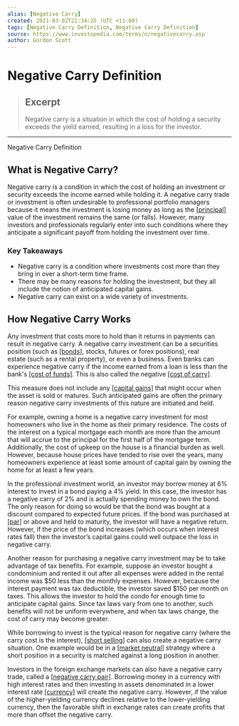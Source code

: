 ```yaml
---
alias: [Negative Carry]
created: 2021-03-02T21:34:25 (UTC +11:00)
tags: [Negative Carry Definition, Negative Carry Definition]
source: https://www.investopedia.com/terms/n/negativecarry.asp
author: Gordon Scott
---
```


# Negative Carry Definition

> ## Excerpt
> Negative carry is a situation in which the cost of holding a security exceeds the yield earned, resulting in a loss for the investor.

---

Negative Carry Definition
## What is Negative Carry?

Negative carry is a condition in which the cost of holding an investment or security exceeds the income earned while holding it. A negative carry trade or investment is often undesirable to professional portfolio managers because it means the investment is losing money as long as the [[principal]](https://www.investopedia.com/terms/p/principal.asp) value of the investment remains the same (or falls). However, many investors and professionals regularly enter into such conditions where they anticipate a significant payoff from holding the investment over time.

### Key Takeaways

-   Negative carry is a condition where investments cost more than they bring in over a short-term time frame.
-   There may be many reasons for holding the investment, but they all include the notion of anticipated capital gains.
-   Negative carry can exist on a wide variety of investments.

## How Negative Carry Works

Any investment that costs more to hold than it returns in payments can result in negative carry. A negative carry investment can be a securities position (such as [[bonds]](https://www.investopedia.com/terms/b/bond.asp), stocks, futures or forex positions), real estate (such as a rental property), or even a business. Even banks can experience negative carry if the income earned from a loan is less than the bank's [[cost of funds]](https://www.investopedia.com/terms/c/costoffunds.asp). This is also called the negative [[cost of carry]](https://www.investopedia.com/terms/c/costofcarry.asp).

This measure does not include any [[capital gains]](https://www.investopedia.com/terms/c/capitalgain.asp) that might occur when the asset is sold or matures. Such anticipated gains are often the primary reason negative carry investments of this nature are initiated and held.

For example, owning a home is a negative carry investment for most homeowners who live in the home as their primary residence. The costs of the interest on a typical mortgage each month are more than the amount that will accrue to the principal for the first half of the mortgage term. Additionally, the cost of upkeep on the house is a financial burden as well. However, because house prices have tended to rise over the years, many homeowners experience at least some amount of capital gain by owning the home for at least a few years. 

In the professional investment world, an investor may borrow money at 6% interest to invest in a bond paying a 4% yield. In this case, the investor has a negative carry of 2% and is actually spending money to own the bond. The only reason for doing so would be that the bond was bought at a discount compared to expected future prices. If the bond was purchased at [[par]](https://www.investopedia.com/terms/p/par.asp) or above and held to maturity, the investor will have a negative return. However, if the price of the bond increases (which occurs when interest rates fall) then the investor’s capital gains could well outpace the loss in negative carry.

Another reason for purchasing a negative carry investment may be to take advantage of tax benefits. For example, suppose an investor bought a condominium and rented it out after all expenses were added in the rental income was $50 less than the monthly expenses. However, because the interest payment was tax deductible, the investor saved $150 per month on taxes. This allows the investor to hold the condo for enough time to anticipate capital gains. Since tax laws vary from one to another, such benefits will not be uniform everywhere, and when tax laws change, the cost of carry may become greater.

While borrowing to invest is the typical reason for negative carry (where the carry cost is the interest), [[short selling]](https://www.investopedia.com/terms/s/shortselling.asp) can also create a negative carry situation. One example would be in a [[market neutral]](https://www.investopedia.com/terms/m/marketneutral.asp) strategy where a short position in a security is matched against a long position in another.

Investors in the foreign exchange markets can also have a negative carry trade, called a [[negative carry pair]](https://www.investopedia.com/terms/n/negative-carry-pair.asp). Borrowing money in a currency with high interest rates and then investing in assets denominated in a lower interest rate [[currency]](https://www.investopedia.com/terms/c/currency.asp) will create the negative carry. However, if the value of the higher-yielding currency declines relative to the lower-yielding currency, then the favorable shift in exchange rates can create profits that more than offset the negative carry.
